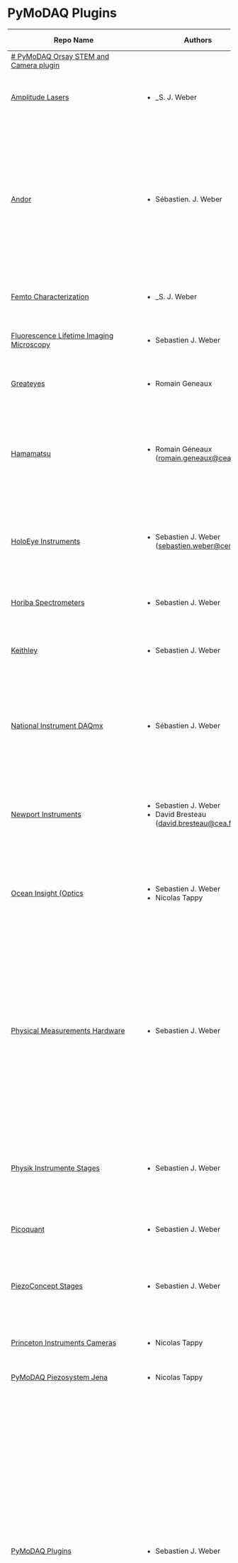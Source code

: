 # PyMoDAQ Plugins
|                                                          Repo Name                                                           |                                                                                                       Authors                                                                                                       |           Version plugin            |                                                                                                                                                                                                                                                                                                                                                                                                                                                                                                                                                                                                                             Instruments                                                                                                                                                                                                                                                                                                                                                                                                                                                                                                                                                                                                                              |
| ---------------------------------------------------------------------------------------------------------------------------- | ------------------------------------------------------------------------------------------------------------------------------------------------------------------------------------------------------------------- | ----------------------------------- | -------------------------------------------------------------------------------------------------------------------------------------------------------------------------------------------------------------------------------------------------------------------------------------------------------------------------------------------------------------------------------------------------------------------------------------------------------------------------------------------------------------------------------------------------------------------------------------------------------------------------------------------------------------------------------------------------------------------------------------------------------------------------------------------------------------------------------------------------------------------------------------------------------------------------------------------------------------------------------------------------------------------------------------------------------------------------------------------------------------------------------------------------------------------------------------------------------------------------------------------------------------------- |
| <a href="https://pypi.org/project/pymodaq-plugins-orsay/" target="_top"># PyMoDAQ Orsay STEM and Camera plugin</a>           | <ul></ul>                                                                                                                                                                                                           | <a href="" target="_top">0.0.1</a>  |                                                                                                                                                                                                                                                                                                                                                                                                                                                                                                                                                                                                                                                                                                                                                                                                                                                                                                                                                                                                                                                                                                                                                                                                                                                                      |
| <a href="https://pypi.org/project/pymodaq-plugins-amplitude/" target="_top">Amplitude Lasers</a>                             | <ul><li>_S. J. Weber</li></ul>                                                                                                                                                                                      | <a href="" target="_top">0.1.1</a>  | Viewer0D<ul>   <li>     **AmplitudeSystemsCRC16**: Let you control the laser settings and grab info on the laser status (tested on a Satsuma)   </li> </ul>                                                                                                                                                                                                                                                                                                                                                                                                                                                                                                                                                                                                                                                                                                                                                                                                                                                                                                                                                                                                                                                                                                          |
| <a href="https://pypi.org/project/pymodaq-plugins-andor/" target="_top">Andor</a>                                            | <ul><li>Sébastien. J. Weber</li></ul>                                                                                                                                                                               | <a href="" target="_top">1.0.0</a>  | Actuators<ul><li>**Shamrock**: Shamrock series of spectrometer used as a monochromator</li></ul>Viewer1D<ul>   <li>**ShamrockCCD**: Shamrock series of spectrometer using the Andor CCD cameras</li>   <li>**ShamrockSCMOS**: Shamrock series of spectrometer using the Andor SCMOS cameras</li> </ul>Viewer2D<ul>   <li>**AndorCCD**: Andor CCD camera using the SDK2</li>   <li>**AndorSCMOS**: Andor CCD camera using the SDK3</li> </ul>                                                                                                                                                                                                                                                                                                                                                                                                                                                                                                                                                                                                                                                                                                                                                                                                                         |
| <a href="https://pypi.org/project/pymodaq-plugins-femto/" target="_top">Femto Characterization</a>                           | <ul><li>_S. J. Weber</li></ul>                                                                                                                                                                                      | <a href="" target="_top">0.1.0</a>  | Viewer1D<ul><li>**femto**: Fake detector mocking typically a spectrometer acquiring FROG traces</li></ul>                                                                                                                                                                                                                                                                                                                                                                                                                                                                                                                                                                                                                                                                                                                                                                                                                                                                                                                                                                                                                                                                                                                                                            |
| <a href="https://pypi.org/project/pymodaq-plugins-flim/" target="_top">Fluorescence Lifetime Imaging Microscopy</a>          | <ul><li>Sebastien J. Weber</li></ul>                                                                                                                                                                                | <a href="" target="_top">0.1.0</a>  | ViewerND<ul><li>**FLIM**: FLIM using piezoconcept XY stage and picoquant timeharp TH260"</li></ul>                                                                                                                                                                                                                                                                                                                                                                                                                                                                                                                                                                                                                                                                                                                                                                                                                                                                                                                                                                                                                                                                                                                                                                   |
| <a href="https://pypi.org/project/pymodaq-plugins-greateyes/" target="_top">Greateyes</a>                                    | <ul><li>Romain Geneaux</li></ul>                                                                                                                                                                                    | <a href="" target="_top">1.0.1</a>  | Viewer2D<ul><li>**GreateyesCCD**: Greateyes CCD cameras using the SDK</li></ul>                                                                                                                                                                                                                                                                                                                                                                                                                                                                                                                                                                                                                                                                                                                                                                                                                                                                                                                                                                                                                                                                                                                                                                                      |
| <a href="https://pypi.org/project/pymodaq-plugins-hamamatsu/" target="_top">Hamamatsu</a>                                    | <ul>   <li>     Romain Géneaux (romain.geneaux@cea.fr)        </li> </ul>                                                                                                                                           | <a href="" target="_top">0.2.0</a>  | Viewer2D<ul>   <li>     **Hamamatsu** All cameras using the DCAM-API. Hardware ROI (region of interest) and binning (1x or 2x) are supported. To use ROIs, click on "Show/Hide ROI selection area" in the viewer panel (icon with dashed rectangle). Position the rectangle as you wish, either with mouse or by entering coordinates, then click "Update ROI" button.   </li> </ul>                                                                                                                                                                                                                                                                                                                                                                                                                                                                                                                                                                                                                                                                                                                                                                                                                                                                                 |
| <a href="https://pypi.org/project/pymodaq-plugins-holoeye/" target="_top">HoloEye Instruments</a>                            | <ul>   <li>     Sebastien J. Weber  (sebastien.weber@cemes.fr)        </li> </ul>                                                                                                                                   | <a href="" target="_top">1.0.2</a>  | Actuators<ul>   <li>**HoloeyeFile**: Used to load phase data into the SLM from a file</li>   <li>**HoloeyeFullScreen**: Used to load a constant (and controllable) phase into the SLM</li>   <li>**HoloeyeSplitScreen**: Used to load a binary phase mask into the SLM and control both the</li> </ul>                                                                                                                                                                                                                                                                                                                                                                                                                                                                                                                                                                                                                                                                                                                                                                                                                                                                                                                                                               |
| <a href="https://pypi.org/project/pymodaq-plugins-horiba/" target="_top">Horiba Spectrometers</a>                            | <ul><li>Sebastien J. Weber</li></ul>                                                                                                                                                                                | <a href="" target="_top">1.0.0</a>  | Viewer1D<ul>   <li>**Labspec6TCP**: Control of Labspec6 settings and acquisition using TCP/IP communication</li> </ul>                                                                                                                                                                                                                                                                                                                                                                                                                                                                                                                                                                                                                                                                                                                                                                                                                                                                                                                                                                                                                                                                                                                                               |
| <a href="https://pypi.org/project/pymodaq-plugins-keithley/" target="_top">Keithley</a>                                      | <ul><li>Sebastien J. Weber</li></ul>                                                                                                                                                                                | <a href="" target="_top">1.0.0</a>  | Viewer0D<ul>   <li>**Keithley_Pico**: Pico-Amperemeter Keithley 648X Series, 6430 and 6514</li>   <li>**Keithley2110**: Multimeter Keithley  2110</li> </ul>                                                                                                                                                                                                                                                                                                                                                                                                                                                                                                                                                                                                                                                                                                                                                                                                                                                                                                                                                                                                                                                                                                         |
| <a href="https://pypi.org/project/pymodaq-plugins-daqmx/" target="_top">National Instrument DAQmx</a>                        | <ul><li>Sébastien J. Weber</li></ul>                                                                                                                                                                                | <a href="" target="_top">0.2.0</a>  | Actuators<ul><li>**DAQmx**: Analog output DC, Sinus, Ramp...</li></ul>Viewer0D<ul><li>**DAQmx**: Analog acquisition, Counting</li></ul>Viewer1D<ul><li>**DAQmx**: Analog acquisition</li></ul>                                                                                                                                                                                                                                                                                                                                                                                                                                                                                                                                                                                                                                                                                                                                                                                                                                                                                                                                                                                                                                                                       |
| <a href="https://pypi.org/project/pymodaq-plugins-newport/" target="_top">Newport Instruments</a>                            | <ul>   <li>Sebastien J. Weber</li>   <li>David Bresteau (david.bresteau@cea.fr)</li> </ul>                                                                                                                          | <a href="" target="_top">1.0.2</a>  | Actuators<ul>   <li>**Conex**: Piezo actuators from the CONEX-AGAP series"</li>   <li>**Newport_ESP100**: ESP100 motion controllers</li>   <li>     **AgilisSerial**: for controllers AG-UC8 and AG-UC2 tested with motorized mounts AG-M100N (no encoder)   </li> </ul>                                                                                                                                                                                                                                                                                                                                                                                                                                                                                                                                                                                                                                                                                                                                                                                                                                                                                                                                                                                             |
| <a href="https://pypi.org/project/pymodaq-plugins-oceaninsight/" target="_top">Ocean Insight (Optics</a>                     | <ul>   <li>Sebastien J. Weber</li>   <li>Nicolas Tappy</li> </ul>                                                                                                                                                   | <a href="" target="_top">0.2.0</a>  | Viewer1D<ul>   <li>**Omnidriver**: Control of Spectrometer using the Omnidriver library (should be installed)</li>   <li>     **Seabreeze** : If the Omnidriver library is not available, a plugin implementation based on seabreeze is provided: https://python-seabreeze.readthedocs.io/en/latest/index.html   </li> </ul>                                                                                                                                                                                                                                                                                                                                                                                                                                                                                                                                                                                                                                                                                                                                                                                                                                                                                                                                         |
| <a href="https://pypi.org/project/pymodaq-plugins-physical-measurements/" target="_top">Physical Measurements Hardware</a>   | <ul><li>Sebastien J. Weber</li></ul>                                                                                                                                                                                | <a href="" target="_top">0.1.1</a>  | Viewer0D<ul>   <li>**Keithley_Pico**: Pico-Amperemeter Keithley 648X Series, 6430 and 6514</li>   <li>**Keithley2110**: Multimeter Keithley  2110</li>   <li>**Lockin7270**: Lockin Amplifier Ametek 7270</li>   <li>**LockinSR830**: LockIn Amplifier SR830</li> </ul>Viewer1D<ul>   <li>**LecroyWaveRunner6Zi**: Oscilloscope LecroyWaveRunner 6Zi</li>   <li>**Tektronix**: Oscilloscope Tektronix MDO Series</li>   <li>**Picoscope**: Picoscope from Picotechnology</li> </ul>Viewer2D<ul>   <li>**OpenCVCam**: Webcams control using the opencv library</li>   <li>**GenICam**: GeniCam compliant cameras suing the harvester libary</li>   <li>**TIS**: The Imaging Source TIS cameras</li> </ul>                                                                                                                                                                                                                                                                                                                                                                                                                                                                                                                                                             |
| <a href="https://pypi.org/project/pymodaq-plugins-physik-instrumente/" target="_top">Physik Instrumente Stages</a>           | <ul><li>Sebastien J. Weber</li></ul>                                                                                                                                                                                | <a href="" target="_top">1.0.0</a>  | Actuators<ul>   <li>     **PI**: All stages compatible with the GCS2 library. Tested on E-816, C-863 (mercury DC/Stepper), C-663, E-545   </li>   <li>     **PI_MMC**: old controller and stages using the 32 bits MMC dll (requires 32bit python) C-862 controller   </li> </ul>                                                                                                                                                                                                                                                                                                                                                                                                                                                                                                                                                                                                                                                                                                                                                                                                                                                                                                                                                                                    |
| <a href="https://pypi.org/project/pymodaq-plugins-picoquant/" target="_top">Picoquant</a>                                    | <ul><li>Sebastien J. Weber</li></ul>                                                                                                                                                                                | <a href="" target="_top">0.1.0</a>  | Viewer1D<ul><li>**TH260**: Timeharp TH260 for *photon counting* and *time tagging*</li></ul>                                                                                                                                                                                                                                                                                                                                                                                                                                                                                                                                                                                                                                                                                                                                                                                                                                                                                                                                                                                                                                                                                                                                                                         |
| <a href="https://pypi.org/project/pymodaq-plugins-piezoconcept/" target="_top">PiezoConcept Stages</a>                       | <ul><li>Sebastien J. Weber</li></ul>                                                                                                                                                                                | <a href="" target="_top">1.0.0</a>  | Actuators<ul>   <li>**PiezoConcept** : piezoconcept stages (tested on BIO2.100) using the usual serial commands</li>   <li>     **PiezoConceptPI**: Special firmware to emulate functions form the GCS2 library from Physik Instrumente   </li> </ul>                                                                                                                                                                                                                                                                                                                                                                                                                                                                                                                                                                                                                                                                                                                                                                                                                                                                                                                                                                                                                |
| <a href="https://pypi.org/project/pymodaq-plugins-princeton-instruments/" target="_top">Princeton Instruments Cameras</a>    | <ul><li>Nicolas Tappy</li></ul>                                                                                                                                                                                     | <a href="" target="_top">0.1.0</a>  | Viewer2D<ul><li>**picam**: Control of cameras using the picam library.</li></ul>                                                                                                                                                                                                                                                                                                                                                                                                                                                                                                                                                                                                                                                                                                                                                                                                                                                                                                                                                                                                                                                                                                                                                                                     |
| <a href="https://pypi.org/project/pymodaq-plugins-piezosystemjena/" target="_top">PyMoDAQ Piezosystem Jena</a>               | <ul><li>Nicolas Tappy</li></ul>                                                                                                                                                                                     | <a href="" target="_top">0.1.0</a>  | Actuators<ul></ul>                                                                                                                                                                                                                                                                                                                                                                                                                                                                                                                                                                                                                                                                                                                                                                                                                                                                                                                                                                                                                                                                                                                                                                                                                                                   |
| <a href="https://pypi.org/project/pymodaq-plugins-mock/" target="_top">PyMoDAQ Plugins</a>                                   | <ul><li>Sebastien J. Weber</li></ul>                                                                                                                                                                                | <a href="" target="_top">4.1.2</a>  | Actuators<ul>   <li>**Mock** actuator to test PyMoDAQ functionnalities</li>   <li>**MockTau** mock actuator with caracteristic time to reach set value</li>   <li>**TCP server** to communicate with other DAQ_Move or third party applications</li> </ul>Viewer0D<ul>   <li>**Mock 0D** detector to test PyMoDAQ functionnalities</li>   <li>**Mock Adaptive** detector to test PyMoDAQ adaptive scan mode</li>   <li>**TCP server** to communicate with other DAQ_Viewer or third party applications</li> </ul>Viewer1D<ul>   <li>**Mock 1D** detector to test PyMoDAQ functionnalities</li>   <li>**Mock Spectro** detector to test pymodaq_spectro functionalities</li>   <li>**TCP server** to communicate with other DAQ_Viewer or third party applications</li> </ul>Viewer2D<ul>   <li>**Mock 2D** detector to test PyMoDAQ functionnalities</li>   <li>**TCP server** to communicate with other DAQ_Viewer or third party applications</li> </ul>ViewerND<ul><li>**Mock ND** detector to test PyMoDAQ functionnalities</li></ul>                                                                                                                                                                                                                            |
| <a href="https://pypi.org/project/pymodaq-plugins-smaract/" target="_top">Smaract</a>                                        | <ul>   <li>David Bresteau (david.bresteau@cea.fr)</li>   <li>Sebastien J. Weber (sebastien.weber@cnrs.fr)</li> </ul>                                                                                                | <a href="" target="_top">0.2.0</a>  | Actuators<ul>   <li>**SmaractMCS** SLC linear stages with sensor (S option) with MCS controller</li>   <li>**SmaractMCS2** SLC linear stages with sensor (S option) with MCS2 controller</li>   <li>     **Smaract** SLC linear or angular stages with or without sensors using the Instrumental-lib package   </li> </ul>                                                                                                                                                                                                                                                                                                                                                                                                                                                                                                                                                                                                                                                                                                                                                                                                                                                                                                                                           |
| <a href="https://pypi.org/project/pymodaq-plugins-stellarnet/" target="_top">StellarNet</a>                                  | <ul><li>Romain Geneaux</li></ul>                                                                                                                                                                                    | <a href="" target="_top">2.0.1</a>  | Viewer1D<ul>   <li>     **Stellarnet**: USB spectrometers made by StellarNet, Inc (https://www.stellarnet.us/spectrometers/).   </li> </ul>                                                                                                                                                                                                                                                                                                                                                                                                                                                                                                                                                                                                                                                                                                                                                                                                                                                                                                                                                                                                                                                                                                                          |
| <a href="https://pypi.org/project/pymodaq-plugins-thorlabs/" target="_top">Thorlabs Instruments</a>                          | <ul>   <li>Sebastien J. Weber</li>   <li>David Bresteau (david.bresteau@cea.fr)</li>   <li>Nicolas Tappy (nicolas.tappy@epfl.ch)</li>   <li>Romain Geneaux (romain.geneaux@cea.fr)</li> </ul>                       | <a href="" target="_top">1.0.2</a>  | Actuators<ul>   <li>**Kinesis**: Kinesis serie (tested on K10CR1)</li>   <li>**Kinesis_Flipper**: Kinesis serie Flipper</li>   <li>     **MFF101_pylablib**: Kinesis serie Flipper mount (thorlabs MFF101), similar to **Kinesis_FLipper** but using the pylablib control module.   </li>   <li>     **PRM1Z8_pylablib**: DC servo motorized 360° rotation mount (Thorlabs PRM1Z8) using the pylablib control module. The Thorlabs APT software should be installed: https://www.thorlabs.com/newgrouppage9.cfm?objectgroup_id=9019.   </li> </ul>Viewer0D<ul>   <li>**Kinesis_KPA101**: Kinesis serie (position sensitive photodetector)</li>   <li>     **TLPMPowermeter**: TLPM dll compatible series (PM101x, PM102x, PM103x, PM100USB, PM16-Series, PM160, PM400, PM100A, PM100D, PM200)   </li>   <li>     **TLPMPowermeterInst**: TLPM dll compatible series (PM101x, PM102x, PM103x, PM100USB, PM16-Series, PM160, PM400, PM100A, PM100D, PM200)   </li> </ul>Viewer2D<ul>   <li>     **DCx cameras**: Tested with DCC3240M. Works with Windows. Precise installation instructions can be found here:   </li>   <li>     **Scientific cameras**: sCMOS camera series Zelux, Kiralux, Quantalux. Implemented using the pylablib control module.   </li> </ul> |
| <a href="https://pypi.org/project/pymodaq-plugins-uniblitz/" target="_top">Uniblitz</a>                                      | <ul>   <li>Matthieu Guer  (matthieu.guer@cea.fr)</li>   <li>     Romain Géneaux (romain.geneaux@cea.fr)        </li> </ul>                                                                                          | <a href="" target="_top">0.1.2</a>  | Actuators<ul>   <li>     **VLM1**: control of Uniblitz VLM1 Shutter Interface Module by USB. Very basic functionality to switch the shutter, without reading the actual state of the shutter.   </li> </ul>                                                                                                                                                                                                                                                                                                                                                                                                                                                                                                                                                                                                                                                                                                                                                                                                                                                                                                                                                                                                                                                          |
| <a href="https://pypi.org/project/pymodaq-plugins-zaber/" target="_top">Zaber Technologies</a>                               | <ul>   <li>Romain Géneaux</li>   <li>Sebastien Weber</li> </ul>                                                                                                                                                     | <a href="" target="_top">1.1.0</a>  | Actuators<ul>   <li>     **Zaber** All motors using the Zaber ASCII Motion Library. Rotations and translations should be both supported (units should adapt to the actuator type), but I only tested translation stages so far.   </li>   <li>**ZaberBinary**: control of zaber actuators using the legacy binary protocol</li> </ul>                                                                                                                                                                                                                                                                                                                                                                                                                                                                                                                                                                                                                                                                                                                                                                                                                                                                                                                                |
| <a href="https://pypi.org/project/pymodaq-plugins-crystal-technology/" target="_top">pymodaq_plugins_crystal_technology</a>  | <ul>   <li>     Sébastien J. Weber  (sebastien.weber@cnrs.fr)          .. if needed use this field         Contributors         ============         * First Contributor         * Other Contributors   </li> </ul> | <a href="" target="_top">0.0.1</a>  | Actuators<ul><li>**AOTFPro**: control of the AOTF from YSl and Crystal Technology</li></ul>Viewer0D<ul></ul>Viewer1D<ul></ul>Viewer2D<ul></ul>                                                                                                                                                                                                                                                                                                                                                                                                                                                                                                                                                                                                                                                                                                                                                                                                                                                                                                                                                                                                                                                                                                                       |
